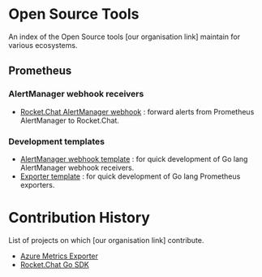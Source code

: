 # Open Source Tools

An index of the Open Source tools [our organisation link] maintain for various ecosystems.

## Prometheus

### AlertManager webhook receivers
- [Rocket.Chat AlertManager webhook](https://github.com/FXinnovation/alertmanager-webhook-rocketchat) : forward alerts from Prometheus AlertManager to Rocket.Chat.

### Development templates
- [AlertManager webhook template](https://github.com/FXinnovation/alertmanager-webhook-template) : for quick development of Go lang AlertManager webhook receivers.
- [Exporter template](https://github.com/FXinnovation/exporter-template) : for quick development of Go lang Prometheus exporters.

# Contribution History

List of projects on which [our organisation link] contribute.

- [Azure Metrics Exporter](https://github.com/RobustPerception/azure_metrics_exporter)
- [Rocket.Chat Go SDK](https://github.com/RocketChat/Rocket.Chat.Go.SDK)
